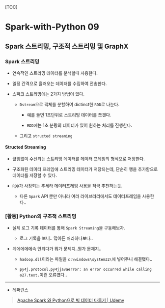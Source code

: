 [TOC]

# Spark-with-Python 09

## Spark 스트리밍, 구조적 스트리밍 및 GraphX

### Spark 스트리밍

- 연속적인 스트리밍 데이터를 분석할때 사용한다.

- 일정 간격으로 흘러오는 데이터를 수집하여 전송한다.

- 스파크 스트리밍에는 2가지 방법이 있다.
  
  - `Dstream`으로 객체를 분할하여 dictinct한 `RDD`로 나눈다.
    
    - 예를 들면 1초단위로 스트리밍 데이터를 쪼갠다. 
    
    - `RDD`에는 1초 분량의 데이터가 있어 원하는 처리를 진행한다.
  
  - 그리고 `structed streaming`

#### Structed Streaming

- 끊임없이 수신되는 스트리밍 데이터를 데이터 프레임의 형식으로 저장한다.

- 구조화된 데이터 프레임에 스트리밍 데이터가 저장되는데, 단순히 행을 추가함으로 데이터를 저장할 수 있다.

- `RDD`가 사장되는 추세라 데이터프레임 사용을 적극 추천하는듯.
  
  - 다른 `Spark` API 뿐만 아니라 여러 라이브러리에서도 데이터프레임을 사용한다..

### [활동] Python의 구조적 스트리밍

- 실제 로그 기록 데이터를 통해 `Spark Streaming`을 구동해보자.
  
  - 로그 기록을 보니.. 많이든 처리하나보다..

- 계에에에에속 안되다가 뭐가 문제지..뭔가 문제지..
  
  - `hadoop.dll`이라는 파일을 `c:\windows\system32\`에 넣어주니 해결됐다..
  
  - `py4j.protocol.py4jjavaerror: an error occurred while calling o27.text.`이런 오류였다..

---

- 레퍼런스

> [Apache Spark 와 Python으로 빅 데이터 다루기 | Udemy](https://www.udemy.com/course/best-apache-spark-python/)
